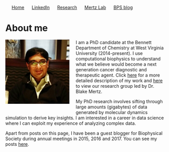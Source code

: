 
&nbsp;&nbsp;&nbsp;&nbsp; [Home](https://chitrakgupta.github.io) &nbsp;&nbsp;&nbsp;&nbsp; [LinkedIn](https://www.linkedin.com/in/chitrak-gupta-5474b9115/) &nbsp;&nbsp;&nbsp;&nbsp; [Research](http://chitrakgupta.github.io/Research/) &nbsp;&nbsp;&nbsp;&nbsp; [Mertz Lab](http://www.mertzlab-biophysics.com) &nbsp;&nbsp;&nbsp;&nbsp; [BPS blog](https://biophysicalsociety.wordpress.com/author/chgupta/)


# About me

<img src="./Chitrak_blogpic.jpg" align="left" height="200" width="200" style="display:inline;margin-right:20px; margin-bottom:20px;"/>

I am a PhD candidate at the Bennett Department of Chemistry at West Virginia University (2014-present). I use computational biophysics to understand what we believe would become a next generation cancer diagnostic and therapeutic agent. Click [here](http://chitrakgupta.github.io/Research/) for a more detailed description of my work and [here](http://www.mertzlab-biophysics.com) to view our research group led by Dr. Blake Mertz.

My PhD research involves sifting through large amounts (gigabytes) of data generated by molecular dynamics simulation to derive key insights. I am interested in a career in data science where I can exploit my experience of analyzing complex data.

Apart from posts on this page, I have been a guest blogger for Biophysical Society during annual meetings in 2015, 2016 and 2017. You can see my posts [here](https://biophysicalsociety.wordpress.com/author/chgupta/).

<br><br>
